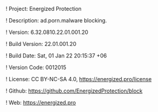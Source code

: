 ! Project: Energized Protection

! Description: ad.porn.malware blocking.

! Version: 6.32.0810.22.01.001.20

! Build Version: 22.01.001.20

! Build Date: Sat, 01 Jan 22 20:15:37 +06

! Version Code: 0012015

! License: CC BY-NC-SA 4.0, https://energized.pro/license

! Github: https://github.com/EnergizedProtection/block

! Web: https://energized.pro

